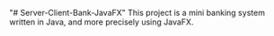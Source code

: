 "# Server-Client-Bank-JavaFX" 
This project is a mini banking system written in Java, and more precisely using JavaFX.
